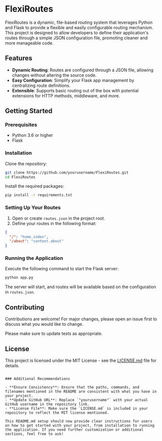 # FlexiRoutes

FlexiRoutes is a dynamic, file-based routing system that leverages Python and Flask to provide a flexible and easily configurable routing mechanism. This project is designed to allow developers to define their application's routes through a simple JSON configuration file, promoting cleaner and more manageable code.

## Features

- **Dynamic Routing**: Routes are configured through a JSON file, allowing changes without altering the source code.
- **Easy Configuration**: Simplify your Flask app management by centralizing route definitions.
- **Extensible**: Supports basic routing out of the box with potential extensions for HTTP methods, middleware, and more.

## Getting Started

### Prerequisites

- Python 3.6 or higher
- Flask

### Installation

Clone the repository:

```bash
git clone https://github.com/yourusername/FlexiRoutes.git
cd FlexiRoutes
```

Install the required packages:

```bash
pip install -r requirements.txt
```

### Setting Up Your Routes

1. Open or create `routes.json` in the project root.
2. Define your routes in the following format:

```json
{
  "/": "home.index",
  "/about": "content.about"
}
```

### Running the Application

Execute the following command to start the Flask server:

```bash
python app.py
```

The server will start, and routes will be available based on the configuration in `routes.json`.

## Contributing

Contributions are welcome! For major changes, please open an issue first to discuss what you would like to change.

Please make sure to update tests as appropriate.

## License

This project is licensed under the MIT License - see the [LICENSE.md](LICENSE.md) file for details.
```

### Additional Recommendations

- **Ensure Consistency**: Ensure that the paths, commands, and filenames mentioned in the README are consistent with what you have in your project.
- **Update GitHub URL**: Replace `"yourusername"` with your actual GitHub username in the repository link.
- **License File**: Make sure the `LICENSE.md` is included in your repository to reflect the MIT license mentioned.

This README.md setup should now provide clear instructions for users on how to get started with your project, from installation to running the application. If you need further customization or additional sections, feel free to ask!
